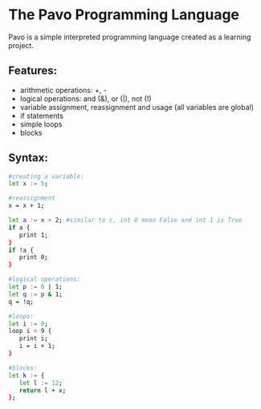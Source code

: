 # The Pavo Programming Language

Pavo is a simple interpreted programming language created as a learning project. 

## Features:
- arithmetic operations: +, -
- logical operations: and (&), or (|), not (!)
- variable assignment, reassignment and usage (all variables are global)
- if statements
- simple loops
- blocks

## Syntax:
```bash
#creating a variable:
let x := 5;

#reassignment
x = x + 1;

let a := x > 2; #similar to c, int 0 mean False and int 1 is True
if a {
   print 1;
}
if !a {
   print 0;
}

#logical operations:
let p := 0 | 1;
let q := p & 1;
q = !q;

#loops:
let i := 0;
loop i < 9 {
   print i;
   i = i + 1;
}

#blocks:
let k := {
   let l := 12;
   return l + x;
};
```
